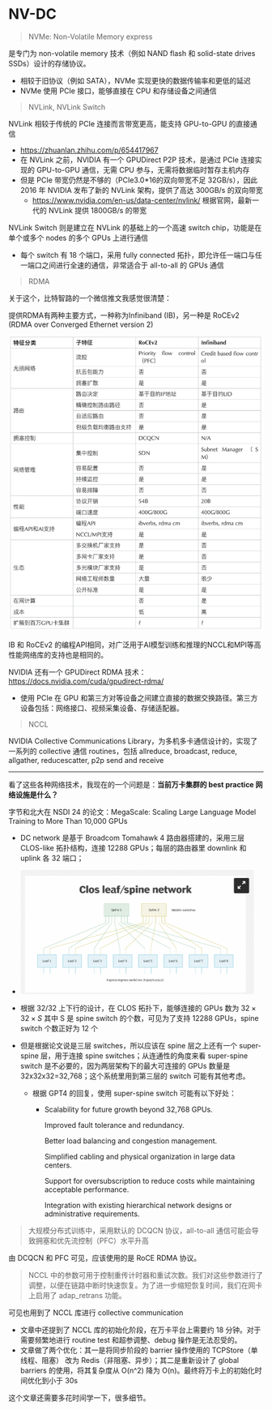 # NV-DC
> NVMe: Non-Volatile Memory express

是专门为 non-volatile memory 技术（例如 NAND flash 和 solid-state drives SSDs）设计的存储协议。

* 相较于旧协议（例如 SATA），NVMe 实现更快的数据传输率和更低的延迟
* NVMe 使用 PCIe 接口，能够直接在 CPU 和存储设备之间通信



> NVLink, NVLink Switch

NVLink 相较于传统的 PCIe 连接而言带宽更高，能支持 GPU-to-GPU 的直接通信

* https://zhuanlan.zhihu.com/p/654417967
* 在 NVLink 之前，NVIDIA 有一个 GPUDirect P2P 技术，是通过 PCIe 连接实现的 GPU-to-GPU 通信，无需 CPU 参与，无需将数据临时暂存主机内存
* 但是 PCIe 带宽仍然是不够的（PCIe3.0*16的双向带宽不足 32GB/s），因此 2016 年 NVIDIA 发布了新的 NVLink 架构，提供了高达 300GB/s 的双向带宽
  * https://www.nvidia.com/en-us/data-center/nvlink/ 根据官网，最新一代的 NVLink 提供 1800GB/s 的带宽

NVLink Switch 则是建立在 NVLink 的基础上的一个高速 switch chip，功能是在单个或多个 nodes 的多个 GPUs 上进行通信

* 每个 switch 有 18 个端口，采用 fully connected 拓扑，即允许任一端口与任一端口之间进行全速的通信，非常适合于 all-to-all 的 GPUs 通信



> RDMA

关于这个，比特智路的一个微信推文我感觉很清楚：

提供RDMA有两种主要方式，一种称为Infiniband (IB)，另一种是 RoCEv2 (RDMA over Converged Ethernet version 2)

![image-20250107140852766](image-20250107140852766.png)

IB 和 RoCEv2 的编程API相同，对广泛用于AI模型训练和推理的NCCL和MPI等高性能网络库的支持也是相同的。

NVIDIA 还有一个 GPUDirect RDMA 技术：https://docs.nvidia.com/cuda/gpudirect-rdma/

* 使用 PCIe 在 GPU 和第三方对等设备之间建立直接的数据交换路径。第三方设备包括：网络接口、视频采集设备、存储适配器。



> NCCL

NVIDIA Collective Communications Library，为多机多卡通信设计的，实现了一系列的 collective 通信 routines，包括 allreduce, broadcast, reduce, allgather, reducescatter, p2p send and receive

---

看了这些各种网络技术，我现在的一个问题是：**当前万卡集群的 best practice 网络设施是什么？**



字节和北大在 NSDI 24 的论文：MegaScale: Scaling Large Language Model Training to More Than 10,000 GPUs

* DC network 是基于 Broadcom Tomahawk 4 路由器搭建的，采用三层 CLOS-like 拓扑结构，连接 12288 GPUs；每层的路由器里 downlink 和 uplink 各 32 端口；

* <img src="image-20250107160430899.png" alt="image-20250107160430899" style="zoom:50%;" />

* 根据 32/32 上下行的设计，在 CLOS 拓扑下，能够连接的 GPUs 数为 $32\times 32\times S$ 其中 S 是 spine switch 的个数，可见为了支持 12288 GPUs，spine switch 个数正好为 12 个

* 但是根据论文说是三层 switches，所以应该在 spine 层之上还有一个 super-spine 层，用于连接 spine switches；从连通性的角度来看 super-spine switch 是不必要的，因为两层架构下的最大可连接的 GPUs 数量是 32x32x32=32,768；这个系统里用到第三层的 switch 可能有其他考虑。

  * 根据 GPT4 的回复，使用 super-spine switch 可能有以下好处：

    * Scalability for future growth beyond 32,768 GPUs.

      Improved fault tolerance and redundancy.

      Better load balancing and congestion management.

      Simplified cabling and physical organization in large data centers.

      Support for oversubscription to reduce costs while maintaining acceptable performance.

      Integration with existing hierarchical network designs or administrative requirements.

>  大规模分布式训练中，采用默认的 DCQCN 协议，all-to-all 通信可能会导致拥塞和优先流控制（PFC）水平升高

由 DCQCN 和 PFC 可见，应该使用的是 RoCE RDMA 协议。



>  NCCL 中的参数可用于控制重传计时器和重试次数。我们对这些参数进行了调整，以便在链路中断时快速恢复。为了进一步缩短恢复时间，我们在网卡上启用了 adap_retrans 功能。

可见也用到了 NCCL 库进行 collective communication

* 文章中还提到了 NCCL 库的初始化阶段，在万卡平台上需要约 18 分钟。对于需要频繁地进行 routine test 和超参调整、debug 操作是无法忍受的。
* 文章做了两个优化：其一是将同步阶段的 barrier 操作使用的 TCPStore（单线程、阻塞） 改为 Redis（非阻塞、异步）；其二是重新设计了 global barriers 的使用，将其复杂度从 O(n^2) 降为 O(n)。最终将万卡上的初始化时间优化到小于 30s



这个文章还需要多花时间学一下，很多细节。
